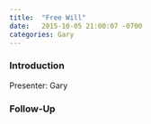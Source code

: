 ```yaml
---
title:  "Free Will"
date:   2015-10-05 21:00:07 -0700
categories: Gary
---
```


### Introduction

Presenter: Gary

### Follow-Up

